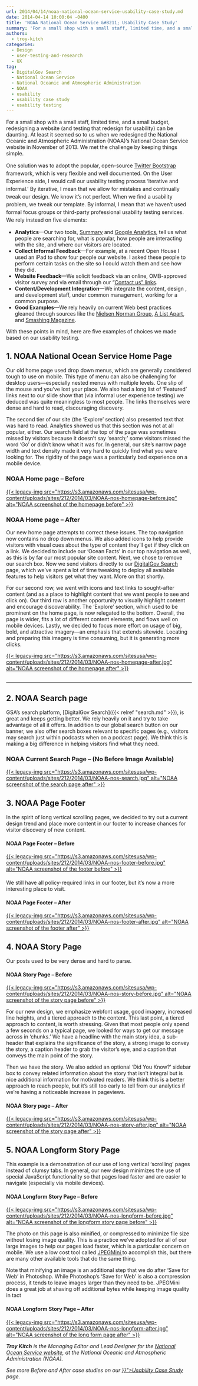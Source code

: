 ```yaml
---
url: 2014/04/14/noaa-national-ocean-service-usability-case-study.md
date: 2014-04-14 10:00:04 -0400
title: 'NOAA National Ocean Service &#8211; Usability Case Study'
summary: 'For a small shop with a small staff, limited time, and a small budget, redesigning a website (and testing that redesign for usability) can be daunting. At least it seemed so to us when we redesigned the National Oceanic and Atmospheric Administration (NOAA)&#8217;s National Ocean Service website in November of 2013. We met the challenge'
authors:
  - troy-kitch
categories:
  - Design
  - user-testing-and-research
  - UX
tag:
  - DigitalGov Search
  - National Ocean Service
  - National Oceanic and Atmospheric Administration
  - NOAA
  - usability
  - usability case study
  - usability testing
---
```


<div>
  <p>
    For a small shop with a small staff, limited time, and a small budget, redesigning a website (and testing that redesign for usability) can be daunting. At least it seemed so to us when we redesigned the National Oceanic and Atmospheric Administration (NOAA)&#8217;s National Ocean Service website in November of 2013. We met the challenge by keeping things simple.
  </p>
  
  <p>
    One solution was to adopt the popular, open-source <a style="line-height: 1.5em;" href="http://getbootstrap.com">Twitter Bootstrap</a><span style="line-height: 1.5em;"> framework, which is very flexible and well documented. On the User Experience side, I would call our usability testing process &#8216;iterative and informal.&#8217; By iterative, I mean that we allow for mistakes and continually tweak our design. We know it&#8217;s not perfect. When we find a usability problem, we tweak our template. By informal, I mean that we haven&#8217;t used formal focus groups or third-party professional usability testing services. We rely instead on five elements:</span>
  </p>
</div>

  * **Analytics**—Our two tools, [Summary](http://summary.net/) and [Google Analytics](http://www.google.com/analytics), tell us what people are searching for, what is popular, how people are interacting with the site, and where our visitors are located.
  * **Collect Informal Feedback**—For example, at a recent Open House I used an iPad to show four people our website. I asked these people to perform certain tasks on the site so I could watch them and see how they did.
  * **Website Feedback**—We solicit feedback via an online, OMB-approved visitor survey and via email through our &#8220;[Contact us&#8221; links](http://oceanservice.noaa.gov/contact.html).
  * **Content/Development Integration**—We integrate the content, design , and development staff, under common management, working for a common purpose.
  * **Good Examples**—We rely heavily on current Web best practices gleaned through sources like the [Nielsen Norman Group](http://www.nngroup.com/articles/), [A List Apart](http://alistapart.com/topics), and [Smashing Magazine](http://www.smashingmagazine.com/).

<p dir="ltr">
  With these points in mind, here are five examples of choices we made based on our usability testing.
</p>

## 1. NOAA National Ocean Service Home Page

<p dir="ltr">
  Our old home page used drop down menus, which are generally considered tough to use on mobile. This type of menu can also be challenging for desktop users—especially nested menus with multiple levels. One slip of the mouse and you’ve lost your place. We also had a long list of ‘Featured’ links next to our slide show that (via informal user experience testing) we deduced was quite meaningless to most people. The links themselves were dense and hard to read, discouraging discovery.
</p>

<p dir="ltr">
  The second tier of our site (the ‘Explore’ section) also presented text that was hard to read. Analytics showed us that this section was not at all popular, either. Our search field at the top of the page was sometimes missed by visitors because it doesn’t say ‘search;’ some visitors missed the word ‘Go’ or didn’t know what it was for. In general, our site’s narrow page width and text density made it very hard to quickly find what you were looking for. The rigidity of the page was a particularly bad experience on a mobile device.
</p>

### NOAA Home page &#8211; Before

[{{< legacy-img src="https://s3.amazonaws.com/sitesusa/wp-content/uploads/sites/212/2014/03/NOAA-nos-homepage-before.jpg" alt="NOAA screenshot of the homepage before" >}}](https://s3.amazonaws.com/sitesusa/wp-content/uploads/sites/212/2014/03/NOAA-nos-homepage-before.jpg)

### NOAA Home page &#8211; After

<p dir="ltr">
  Our new home page attempts to correct these issues. The top navigation now contains no drop down menus. We also added icons to help provide visitors with visual cues about the type of content they’ll get if they click on a link. We decided to include our ‘Ocean Facts’ in our top navigation as well, as this is by far our most popular site content. Next, we chose to remove our search box. Now we send visitors directly to our <a href="http://search.usa.gov/search?utf8=✓&sc=0&query=&m=&affiliate=oceanservice.noaa.gov">DigitalGov Search</a> page, which we’ve spent a lot of time tweaking to deploy all available features to help visitors get what they want. More on that shortly.
</p>

<p dir="ltr">
  For our second row, we went with icons and text links to sought-after content (and as a place to highlight content that we want people to see and click on). Our third row is another opportunity to visually highlight content and encourage discoverability. The ‘Explore’ section, which used to be prominent on the home page, is now relegated to the bottom. Overall, the page is wider, fits a lot of different content elements, and flows well on mobile devices. Lastly, we decided to focus more effort on usage of big, bold, and attractive imagery—an emphasis that extends sitewide. Locating and preparing this imagery is time consuming, but it is generating more clicks.
</p>

<p dir="ltr">
  <a href="https://s3.amazonaws.com/sitesusa/wp-content/uploads/sites/212/2014/03/NOAA-nos-homepage-after.jpg">{{< legacy-img src="https://s3.amazonaws.com/sitesusa/wp-content/uploads/sites/212/2014/03/NOAA-nos-homepage-after.jpg" alt="NOAA screenshot of the homepage after" >}}</a>
</p>

## 

## 

## 

**** 

## 2. NOAA Search page

GSA’s search platform, [DigitalGov Search]({{< relref "search.md" >}}), is great and keeps getting better. We rely heavily on it and try to take advantage of all it offers. In addition to our global search button on our banner, we also offer search boxes relevant to specific pages (e.g., visitors may search just within podcasts when on a podcast page). We think this is making a big difference in helping visitors find what they need.

 

### NOAA Current Search Page &#8211; (No Before Image Available)

[{{< legacy-img src="https://s3.amazonaws.com/sitesusa/wp-content/uploads/sites/212/2014/03/NOAA-nos-search.jpg" alt="NOAA screenshot of the search page after" >}}](https://s3.amazonaws.com/sitesusa/wp-content/uploads/sites/212/2014/03/NOAA-nos-search.jpg)

 

## 

## 3. NOAA Page Footer

<p dir="ltr">
  In the spirit of long vertical scrolling pages, we decided to try out a current design trend and place more content in our footer to increase chances for visitor discovery of new content.
</p>

 

#### NOAA Page Footer &#8211; Before

[{{< legacy-img src="https://s3.amazonaws.com/sitesusa/wp-content/uploads/sites/212/2014/03/NOAA-nos-footer-before.jpg" alt="NOAA screenshot of the footer before" >}}](https://s3.amazonaws.com/sitesusa/wp-content/uploads/sites/212/2014/03/NOAA-nos-footer-before.jpg)

#### 

#### 

We still have all policy-required links in our footer, but it’s now a more interesting place to visit.

#### NOAA Page Footer &#8211; After

[{{< legacy-img src="https://s3.amazonaws.com/sitesusa/wp-content/uploads/sites/212/2014/03/NOAA-nos-footer-after.jpg" alt="NOAA screenshot of the footer after" >}}](https://s3.amazonaws.com/sitesusa/wp-content/uploads/sites/212/2014/03/NOAA-nos-footer-after.jpg)

## 4. NOAA Story Page

<p dir="ltr">
  Our posts used to be very dense and hard to parse.
</p>

 

#### NOAA Story Page &#8211; Before

[{{< legacy-img src="https://s3.amazonaws.com/sitesusa/wp-content/uploads/sites/212/2014/03/NOAA-nos-story-before.jpg" alt="NOAA screenshot of the story page before" >}}](https://s3.amazonaws.com/sitesusa/wp-content/uploads/sites/212/2014/03/NOAA-nos-story-before.jpg)

<p dir="ltr">
  For our new design, we emphasize webfont usage, good imagery, increased line heights, and a tiered approach to the content. This last point, a tiered approach to content, is worth stressing. Given that most people only spend a few seconds on a typical page, we looked for ways to get our message across in &#8216;chunks.&#8217; We have a headline with the main story idea, a sub-header that explains the significance of the story, a strong image to convey the story, a caption header to grab the visitor&#8217;s eye, and a caption that conveys the main point of the story.
</p>

<p dir="ltr">
  Then we have the story. We also added an optional &#8216;Did You Know?&#8217; sidebar box to convey related information about the story that isn&#8217;t integral but is nice additional information for motivated readers. We think this is a better approach to reach people, but it&#8217;s still too early to tell from our analytics if we&#8217;re having a noticeable increase in pageviews.
</p>

 

#### NOAA Story page &#8211; After

[{{< legacy-img src="https://s3.amazonaws.com/sitesusa/wp-content/uploads/sites/212/2014/03/NOAA-nos-story-after.jpg" alt="NOAA screenshot of the story page after" >}}](https://s3.amazonaws.com/sitesusa/wp-content/uploads/sites/212/2014/03/NOAA-nos-story-after.jpg)

 

## 5. NOAA Longform Story Page

<p dir="ltr">
  This example is a demonstration of our use of long vertical &#8216;scrolling&#8217; pages instead of clumsy tabs. In general, our new design minimizes the use of special JavaScript functionality so that pages load faster and are easier to navigate (especially via mobile devices).
</p>

#### NOAA Longform Story Page &#8211;  Before

 

[{{< legacy-img src="https://s3.amazonaws.com/sitesusa/wp-content/uploads/sites/212/2014/03/NOAA-nos-longform-before.jpg" alt="NOAA screenshot of the longform story page before" >}}](https://s3.amazonaws.com/sitesusa/wp-content/uploads/sites/212/2014/03/NOAA-nos-longform-before.jpg)

<p dir="ltr">
  The photo on this page is also minified, or compressed to minimize file size without losing image quality. This is a practice we&#8217;ve adopted for all of our large images to help our pages load faster, which is a particular concern on mobile. We use a low cost tool called <a href="http://www.jpegmini.com">JPEGMini </a>to accomplish this, but there are many other available tools that do the same thing.
</p>

<p dir="ltr">
  Note that minifying an image is an additional step that we do after &#8216;Save for Web&#8217; in Photoshop. While Photoshop&#8217;s &#8216;Save for Web&#8217; is also a compression process, it tends to leave images larger than they need to be. JPEGMini does a great job at shaving off additional bytes while keeping image quality in tact
</p>

 

#### NOAA Longform Story Page &#8211;  After

[{{< legacy-img src="https://s3.amazonaws.com/sitesusa/wp-content/uploads/sites/212/2014/03/NOAA-nos-longform-after.jpg" alt="NOAA screenshot of the long form page after" >}}](https://s3.amazonaws.com/sitesusa/wp-content/uploads/sites/212/2014/03/NOAA-nos-longform-after.jpg)

<p dir="ltr">
  <span style="line-height: 1.5em;">  </span>
</p>

<p dir="ltr">
  <em><strong>Troy Kitch</strong> is the Managing Editor and Lead Designer for the <a href="http://oceanservice.noaa.gov/">National Ocean Service website</a>, at the National Oceanic and Atmospheric Administration (NOAA).</em>
</p>

<p dir="ltr">
  <em>See more Before and After case studies on our <a href="{{< relref "government-usability-case-studies.md" >}}">Usability Case Study</a> page.</em>
</p>